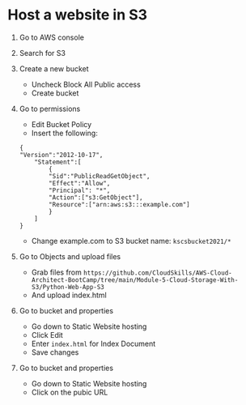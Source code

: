 # Host a website in S3

1. Go to AWS console
2. Search for S3
3. Create a new bucket
    - Uncheck Block All Public access
    - Create bucket
4. Go to permissions
    - Edit Bucket Policy
    - Insert the following:
    ```
    {
    "Version":"2012-10-17",
        "Statement":[
            {
            "Sid":"PublicReadGetObject",
            "Effect":"Allow",
            "Principal": "*",
            "Action":["s3:GetObject"],
            "Resource":["arn:aws:s3:::example.com"]
            }
        ]
    }
    ```
    - Change example.com to S3 bucket name: `kscsbucket2021/*`

6. Go to Objects and upload files
    - Grab files from `https://github.com/CloudSkills/AWS-Cloud-Architect-BootCamp/tree/main/Module-5-Cloud-Storage-With-S3/Python-Web-App-S3`
    - And upload index.html

7. Go to bucket and properties
    - Go down to Static Website hosting
    - Click Edit
    - Enter `index.html` for Index Document
    - Save changes

8. Go to bucket and properties
    - Go down to Static Website hosting
    - Click on the pubic URL
